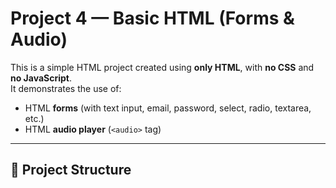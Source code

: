 # Project 4 — Basic HTML (Forms & Audio)

This is a simple HTML project created using **only HTML**, with **no CSS** and **no JavaScript**.  
It demonstrates the use of:

- HTML **forms** (with text input, email, password, select, radio, textarea, etc.)
- HTML **audio player** (`<audio>` tag)

---

## 📂 Project Structure

